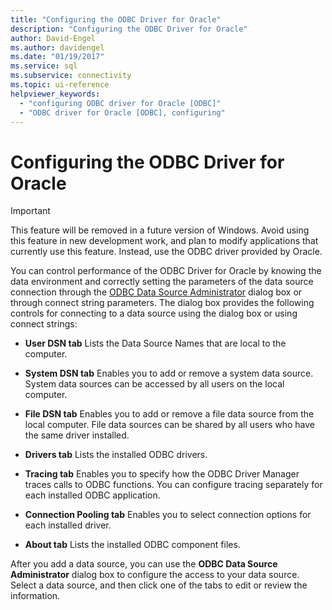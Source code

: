 ```yaml
---
title: "Configuring the ODBC Driver for Oracle"
description: "Configuring the ODBC Driver for Oracle"
author: David-Engel
ms.author: davidengel
ms.date: "01/19/2017"
ms.service: sql
ms.subservice: connectivity
ms.topic: ui-reference
helpviewer_keywords:
  - "configuring ODBC driver for Oracle [ODBC]"
  - "ODBC driver for Oracle [ODBC], configuring"
---
```

# Configuring the ODBC Driver for Oracle
> [!IMPORTANT]  
>  This feature will be removed in a future version of Windows. Avoid using this feature in new development work, and plan to modify applications that currently use this feature. Instead, use the ODBC driver provided by Oracle.  
  
 You can control performance of the ODBC Driver for Oracle by knowing the data environment and correctly setting the parameters of the data source connection through the [ODBC Data Source Administrator](../../odbc/admin/odbc-data-source-administrator.md) dialog box or through connect string parameters. The dialog box provides the following controls for connecting to a data source using the dialog box or using connect strings:  
  
-   **User DSN tab** Lists the Data Source Names that are local to the computer.  
  
-   **System DSN tab** Enables you to add or remove a system data source. System data sources can be accessed by all users on the local computer.  
  
-   **File DSN tab** Enables you to add or remove a file data source from the local computer. File data sources can be shared by all users who have the same driver installed.  
  
-   **Drivers tab** Lists the installed ODBC drivers.  
  
-   **Tracing tab** Enables you to specify how the ODBC Driver Manager traces calls to ODBC functions. You can configure tracing separately for each installed ODBC application.  
  
-   **Connection Pooling tab** Enables you to select connection options for each installed driver.  
  
-   **About tab** Lists the installed ODBC component files.  
  
 After you add a data source, you can use the **ODBC Data Source Administrator** dialog box to configure the access to your data source. Select a data source, and then click one of the tabs to edit or review the information.

